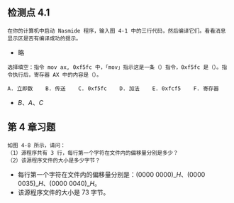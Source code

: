 ## 检测点 4.1

```
在你的计算机中启动 Nasmide 程序，输入图 4-1 中的三行代码，然后编译它们。看看消息显示区是否有编译成功的提示。
```

 - 略

```
选择填空：指令 mov ax, 0xf5fc 中，「mov」指示这是一条（）指令，0xf5fc 是（）。指令执行后，寄存器 AX 中的内容是（）。

A. 立即数    B. 传送    C. 0xf5fc    D. 加法    E. 0xfcf5    F. 寄存器
```

 - $B、A、C$

## 第 4 章习题

```
如图 4-8 所示，请问：
（1）源程序共有 3 行，每行第一个字符在文件内的偏移量分别是多少？
（2）该源程序文件的大小是多少字节？
```

 - $\text{每行第一个字符在文件内的偏移量分别是：}\text{(0000 0000)}\_{H}、\text{(0000 0035)}\_{H}、\text{(0000 0040)}\_{H}$。
 - 该源程序文件的大小是 $73$ 字节。


